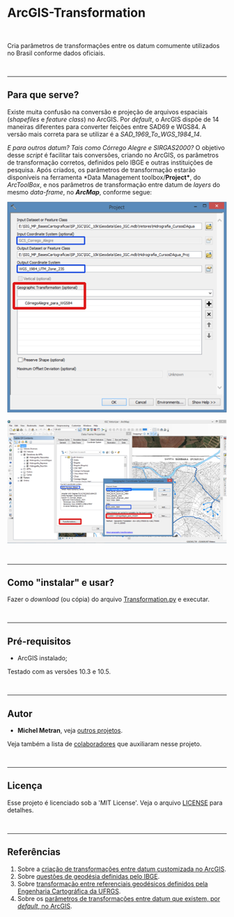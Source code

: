 # ArcGIS-Transformation

<br>

Cria parâmetros de transformações entre os datum comumente utilizados no Brasil conforme dados oficiais.

<br>

---

## Para que serve?

Existe muita confusão na conversão e projeção de arquivos espaciais (_shapefiles_ e _feature class_) no ArcGIS.
Por _default_, o ArcGIS dispõe de 14 maneiras diferentes para converter feições entre SAD69 e WGS84. A versão mais correta para se utilizar é a _SAD_1969_To_WGS_1984_14_.

_E para outros datum? Tais como Córrego Alegre e SIRGAS2000?_
O objetivo desse _script_ é facilitar tais conversões, criando no ArcGIS, os parâmetros de transformação corretos, definidos pelo IBGE e outras instituições de pesquisa. Após criados, os parâmetros de transformação estarão disponíveis na ferramenta \*Data Management toolbox/**Project\***, do _ArcToolBox_, e nos parâmetros de transformação entre datum de _layers_ do mesmo _data-frame_, no **_ArcMap_**, conforme segue:

![Project](docs/screenshots/Project.png)

![Transformation](docs/screenshots/Transformation.png)

<br>

---

## Como "instalar" e usar?

Fazer o _download_ (ou cópia) do arquivo [Transformation.py](Scripts/Transformation.py) e executar.

<br>

---

## Pré-requisitos

- ArcGIS instalado;

Testado com as versões 10.3 e 10.5.

<br>

---

## Autor

- **Michel Metran**, veja [outros projetos](https://github.com/michelmetran).

Veja também a lista de [colaboradores](https://github.com/michelmetran/ArcGIS-Transformation/settings/collaboration) que auxiliaram nesse projeto.

<br>

---

## Licença

Esse projeto é licenciado sob a 'MIT License'.
Veja o arquivo [LICENSE](LICENSE) para detalhes.

<br>

---

## Referências

1. Sobre a [criação de transformações entre datum customizada no ArcGIS](http://desktop.arcgis.com/en/arcmap/10.5/tools/data-management-toolbox/create-custom-geographic-transformation.htm).
2. Sobre [questões de geodésia definidas pelo IBGE](http://www.ibge.gov.br/home/geociencias/geodesia/pmrg/faq.shtm).
3. Sobre [transformação entre referenciais geodésicos definidos pela Engenharia Cartográfica da UFRGS](http://www.ufrgs.br/engcart/Teste/refer_exp.html).
4. Sobre os [parâmetros de transformações entre datum que existem, por _default_, no ArcGIS](http://help.arcgis.com/en/arcgisdesktop/10.0/help/003r/pdf/geographic_transformations.pdf).
